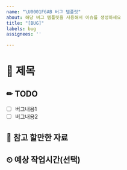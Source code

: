 ```yaml
---
name: "\U0001F6AB 버그 템플릿"
about: 해당 버그 템플릿을 사용해서 이슈를 생성하세요
title: "[BUG]"
labels: bug
assignees: ''

---
```


# 🚫 제목

## ✏ TODO
- [ ] 버그내용1
- [ ] 버그내용2

## 📖 참고 할만한 자료

## ⏲ 예상 작업시간(선택)
